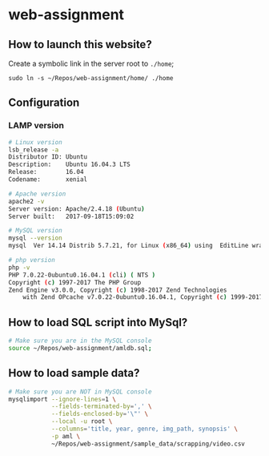 # web-assignment
## How to launch this website?
Create a symbolic link in the server root to `./home`;
```
sudo ln -s ~/Repos/web-assignment/home/ ./home
```

## 

## Configuration
### LAMP version
```bash
# Linux version
lsb_release -a
Distributor ID: Ubuntu
Description:    Ubuntu 16.04.3 LTS
Release:        16.04
Codename:       xenial

# Apache version
apache2 -v
Server version: Apache/2.4.18 (Ubuntu)
Server built:   2017-09-18T15:09:02

# MySQL version
mysql --version
mysql  Ver 14.14 Distrib 5.7.21, for Linux (x86_64) using  EditLine wrapper

# php version
php -v
PHP 7.0.22-0ubuntu0.16.04.1 (cli) ( NTS )
Copyright (c) 1997-2017 The PHP Group
Zend Engine v3.0.0, Copyright (c) 1998-2017 Zend Technologies
    with Zend OPcache v7.0.22-0ubuntu0.16.04.1, Copyright (c) 1999-2017, by Zend Technologies
```

## How to load SQL script into MySql?
``` sh
# Make sure you are in the MySQL console
source ~/Repos/web-assignment/amldb.sql;
```

## How to load sample data?
```sh
# Make sure you are NOT in MySQL console
mysqlimport --ignore-lines=1 \
            --fields-terminated-by=',' \
            --fields-enclosed-by='\"' \
            --local -u root \
            --columns='title, year, genre, img_path, synopsis' \
            -p aml \
            ~/Repos/web-assignment/sample_data/scrapping/video.csv
```

